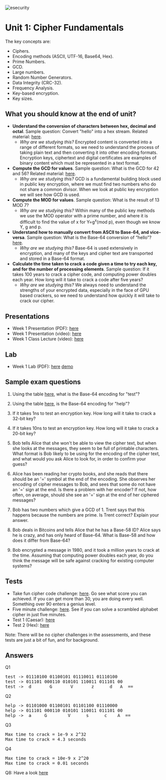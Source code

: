 ![esecurity](https://raw.githubusercontent.com/billbuchanan/appliedcrypto/main/z_associated/esecurity_graphics.png)

# Unit 1: Cipher Fundamentals

The key concepts are: 

* Ciphers. 
* Encoding methods (ASCII, UTF-16, Base64, Hex). 
* Prime Numbers. 
* GCD.
* Large numbers. 
* Random Number Generators. 
* Data Integrity (CRC-32). 
* Frequency Analysis. 
* Key-based encryption. 
* Key sizes. 

## What you should know at the end of unit?

* **Understand the conversion of characters between hex, decimal and octal**. Sample question: Convert "hello" into a hex stream. Related material: [here](https://asecuritysite.com/Coding/ascii). 
  * *Why are we studying this?* Encrypted content is converted into a range of different formats, so we need to understand the process of taking plain text and then converting it into other encoding formats. Encryption keys, ciphertext and digital certificates are examples of binary content which must be represented in a text format.
* **Compute the GCD for values**. Sample question: What is the GCD for 42 and 56? Related material: [here](https://asecuritysite.com/encryption/gcd). 
  * *Why are we studying this?* GCD is a fundamental building block used in public key encryption, where we must find two numbers who do not share a common divisor. When we look at public key encryption we will see how GCD is used.
* **Compute the MOD for values**. Sample question: What is the result of 13 MOD 7? 
  * *Why are we studying this?* Within many of the public key methods we use the MOD operator with a prime number, and where it is difficult to find the value of x for Y=g<sup>x</sup>(mod p), even though we know Y, g and p. 
* **Understand how to manually convert from ASCII to Base-64, and vice-versa**. Sample question: What is the Base-64 conversion of “hello”? [here](https://asecuritysite.com/Coding/ascii). 
  * *Why are we studying this?* Base-64 is used extensively in encryption, and many of the keys and cipher text are transported and stored in a Base-64 format.
* **Calculate the time taken to crack a code given a time to try each key, and for the number of processing elements**. Sample question: If it takes 100 years to crack a cipher code, and computing power doubles each year. How long will it take to crack a code after five years? 
  * *Why are we studying this?* We always need to understand the strengths of your encrypted data, especially in the face of GPU based crackers, so we need to understand how quickly it will take to crack our cipher.

## Presentations

* Week 1 Presentation (PDF): [here](https://github.com/billbuchanan/esecurity/tree/master/unit01_cipher_fundamentals/lecture)
* Week 1 Presentation (video): [here](https://www.youtube.com/watch?v=zqmjUpJNcJA)
* Week 1 Class Lecture (video): [here](https://youtu.be/3hkRjzl8B8w)

## Lab

* Week 1 Lab (PDF): [here](https://github.com/billbuchanan/esecurity/tree/master/unit01_cipher_fundamentals/lab) [demo](https://www.youtube.com/watch?v=v6H7lHblKes)

## Sample exam questions

1. Using the table [here](https://asecuritysite.com/public/test_table.pdf), what is the Base-64 encoding for "test"?

1. Using the table [here](https://asecuritysite.com/public/test_table.pdf), is the Base-64 encoding for "help"?

1. If it takes 1ns to test an encryption key. How long will it take to crack a 32-bit key?

1. If it takes 10ns to test an encryption key. How long will it take to crack a 20-bit key?

1. Bob tells Alice that she won't be able to view the cipher text, but when she looks at the messages, they seem to be full of printable characters. What format is Bob likely to be using for the encoding of the cipher text, and what would you ask Alice to look for, in order to confirm your guess?

1. Alice has been reading her crypto books, and she reads that there should be an '=' symbol at the end of the encoding. She observes her encoding of cipher messages to Bob, and sees that some do not have an '=' sign at the end. Is there a problem with her encoder? If not, how often, on average, should she see an '=' sign at the end of her ciphered messages?

1. Bob has two numbers which give a GCD of 1. Trent says that this happens because the numbers are prime. Is Trent correct? Explain your answer.

1. Bob deals in Bitcoins and tells Alice that he has a Base-58 ID? Alice says he is crazy, and has only heard of Base-64. What is Base-58 and how does it differ from Base-64?

1. Bob encrypted a message in 1980, and it took a million years to crack at the time. Assuming that computing power doubles each year, do you think the message will be safe against cracking for existing computer systems?

## Tests

* Take fun cipher code challenge: [here](https://asecuritysite.com/challenges/hex). Go see what score you can achieved. If you can get more than 30, you are doing every well. Something over 90 enters a genius level.
* Five minute challenge: [here](https://asecuritysite.com/challenges/scramb). See if you can solve a scrambled alphabet cipher in just five minutes.
* Test 1 (Caesar): [here](https://asecuritysite.com/tests/tests?sortBy=caesar)
* Test 2 (Hex): [here](https://asecuritysite.com/tests/tests?sortBy=hex01)

Note: There will be no cipher challenges in the assessments, and these tests are just a bit of fun, and for background.

## Answers

Q1
<pre>
test -> 01110100 01100101 01110011 01110100 
test -> 011101 000110 010101 110011 011101 00 
test ->  d       G       V       z      d   A  ==
</pre>

Q2
<pre>
help -> 01101000 01100101 01101100 01110000 
help -> 011101 000110 010101 110011 011101 00 
help ->  a     G        V      s      c    A  ==
</pre>

Q3
<pre>
Max time to crack = 1e-9 x 2^32
Max time to crack = 4.3 seconds
</pre>

Q4
<pre>
Max time to crack = 10e-9 x 2^20
Max time to crack = 0.01 seconds
</pre>

Q8: Have a look [here](https://asecuritysite.com/encryption/base58)







